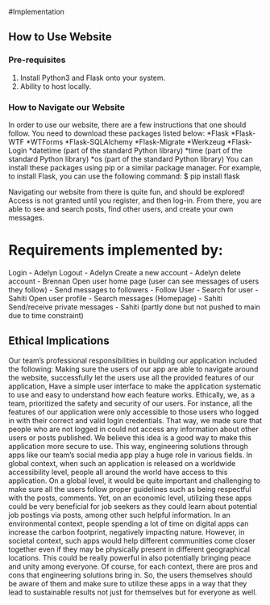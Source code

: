 #Implementation

## How to Use Website
### Pre-requisites
1. Install Python3 and Flask onto your system.
2. Ability to host locally.
### How to Navigate our Website
In order to use our website, there are a few instructions that one should follow. You need to download these packages listed below:
*Flask
*Flask-WTF
*WTForms
*Flask-SQLAlchemy
*Flask-Migrate
*Werkzeug
*Flask-Login
*datetime (part of the standard Python library)
*time (part of the standard Python library)
*os (part of the standard Python library)
You can install these packages using pip or a similar package manager. For example, to install Flask, you can use the following command:
$ pip install flask

Navigating our website from there is quite fun, and should be explored! Access is not granted until you register, and then log-in. From there, you are able to see and search posts, find other users, and create your own messages.


# Requirements implemented by:
Login - Adelyn
Logout - Adelyn
Create a new account - Adelyn
delete account - Brennan
Open user home page (user can see messages of users they follow) - 
Send messages to followers - 
Follow User - 
Search for user - Sahiti
Open user profile - 
Search messages (Homepage) - Sahiti
Send/receive private messages - Sahiti (partly done but not pushed to main due to time constraint)


## Ethical Implications

Our team’s professional responsibilities in building our application included the following: Making sure the users of our app are able to navigate around the website, successfully let the users use all the provided features of our application, Have a simple user interface to make the application systematic to use and easy to understand how each feature works. Ethically, we, as a team, prioritized the safety and security of our users. For instance, all the features of our application were only accessible to those users who logged in with their correct and valid login credentials. That way, we made sure that people who are not logged in could not access any information about other users or posts published. We believe this idea is a good way to make this application more secure to use. This way, engineering solutions through apps like our team’s social media app play a huge role in various fields. In global context, when such an application is released on a worldwide accessibility level, people all around the world have access to this application. On a global level, it would be quite important and challenging to make sure all the users follow proper guidelines such as being respectful with the posts, comments. Yet, on an economic level, utilizing these apps could be very beneficial for job seekers as they could learn about potential job postings via posts, among other such helpful information. In an environmental context, people spending a lot of time on digital apps can increase the carbon footprint, negatively impacting nature. However, in societal context, such apps would help different communities come closer together even if they may be physically present in different geographical locations. This could be really powerful in also potentially bringing peace and unity among everyone. Of course, for each context, there are pros and cons that engineering solutions bring in. So, the users themselves should be aware of them and make sure to utilize these apps in a way that they lead to sustainable results not just for themselves but for everyone as well.
